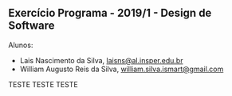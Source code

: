 Exercício Programa - 2019/1 - Design de Software
------------------------------------------------

Alunos: 
- Lais Nascimento da Silva, laisns@al.insper.edu.br
- William Augusto Reis da Silva, william.silva.ismart@gmail.com


TESTE TESTE TESTE


